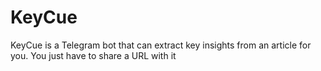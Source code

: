 # KeyCue
KeyCue is a Telegram bot that can extract key insights from an article for you. You just have to share a URL with it
